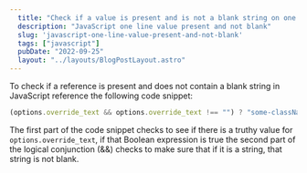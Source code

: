 ```yaml
---
  title: "Check if a value is present and is not a blank string on one line in JavaScript"
  description: "JavaScript one line value present and not blank"
  slug: 'javascript-one-line-value-present-and-not-blank'
  tags: ["javascript"]
  pubDate: "2022-09-25"
  layout: "../layouts/BlogPostLayout.astro"
---
```


To check if a reference is present and does not contain a blank string in JavaScript reference the following code snippet:

```javascript
(options.override_text && options.override_text !== "") ? "some-className" : "other-className"
```

The first part of the code snippet checks to see if there is a truthy value for `options.override_text`, if that Boolean expression is true the second part of the logical conjunction (&&) checks to make sure that if it is a string, that string is not blank. 
